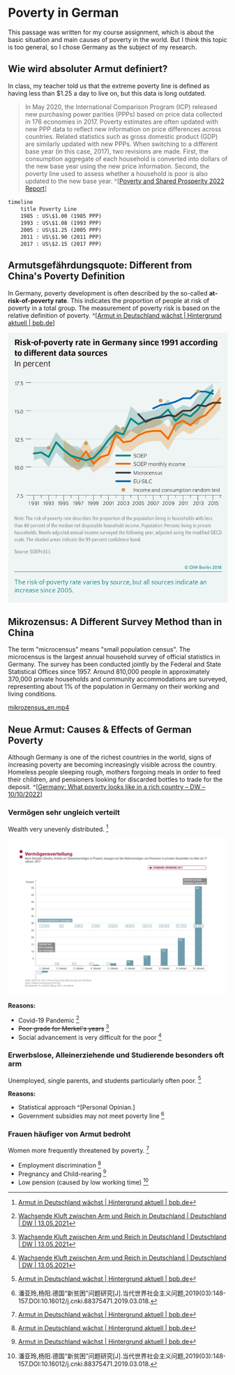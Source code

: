 # Poverty in German

This passage was written for my course assignment, which is about the basic situation and main causes of poverty in the world. But I think this topic is too general, so I chose Germany as the subject of my research.

## Wie wird absoluter Armut definiert?

In class, my teacher told us that the extreme poverty line is defined as having less than $1.25 a day to live on, but this data is long outdated.

> In May 2020, the International Comparison Program (ICP) released new purchasing power parities (PPPs) based on price data collected in 176 economies in 2017. Poverty estimates are often updated with new PPP data to reflect new information on price differences across countries. Related statistics such as gross domestic product (GDP) are similarly updated with new PPPs. When switching to a different base year (in this case, 2017), two revisions are made. First, the consumption aggregate of each household is converted into dollars of the new base year using the new price information. Second, the poverty line used to assess whether a household is poor is also updated to the new base year. ^[[Poverty and Shared Prosperity 2022 Report](https://openknowledge.worldbank.org/server/api/core/bitstreams/b96b361a-a806-5567-8e8a-b14392e11fa0/content)]

```mermaidjs
timeline
    title Poverty Line
    1985 : US\$1.00 (1985 PPP)
    1993 : US\$1.08 (1993 PPP)
    2005 : US\$1.25 (2005 PPP)
    2011 : US\$1.90 (2011 PPP)
    2017 : US\$2.15 (2017 PPP)
```

## Armutsgefährdungsquote: Different from China's Poverty Definition

In Germany, poverty development is often described by the so-called **at-risk-of-poverty rate**. This indicates the proportion of people at risk of poverty in a total group. The measurement of poverty risk is based on the relative definition of poverty. ^[[Armut in Deutschland wächst | Hintergrund aktuell | bpb.de](https://www.bpb.de/kurz-knapp/hintergrund-aktuell/516505/armut-in-deutschland-waechst/)]

![Alt text](./dwr-18-21-1-7.png)

## Mikrozensus: A Different Survey Method than in China

The term "microcensus" means "small population census". The microcensus is the largest annual household survey of official statistics in Germany. The survey has been conducted jointly by the Federal and State Statistical Offices since 1957. Around 810,000 people in approximately 370,000 private households and community accommodations are surveyed, representing about 1% of the population in Germany on their working and living conditions.

[mikrozensus_en.mp4](https://www.destatis.de/DE/Themen/Gesellschaft-Umwelt/Bevoelkerung/Haushalte-Familien/Methoden/Video/video-mz-video-english.html)

## Neue Armut: Causes & Effects of German Poverty

Although Germany is one of the richest countries in the world, signs of increasing poverty are becoming increasingly visible across the country. Homeless people sleeping rough, mothers forgoing meals in order to feed their children, and pensioners looking for discarded bottles to trade for the deposit. ^[[Germany: What poverty looks like in a rich country – DW – 10/10/2022](https://www.dw.com/en/germany-what-poverty-looks-like-in-a-rich-country/a-63393501)]

### Vermögen sehr ungleich verteilt

Wealth very unevenly distributed. [^Paritätische_Wohlfahrtsverband]

![Alt text](./SOZ_08_02_Vermoegensverteilung_JPG_01.jpg)

**Reasons:**

- Covid-19 Pandemic [^DW]
- ~~Poor grade for Merkel's years~~ [^DW]
- Social advancement is very difficult for the poor [^DW]

### Erwerbslose, Alleinerziehende und Studierende besonders oft arm

Unemployed, single parents, and students particularly often poor. [^Paritätische_Wohlfahrtsverband]

**Reasons:**

- Statistical approach ^[Personal Opinian.]
- Government subsidies may not meet poverty line [^Neue_Armut]

### Frauen häufiger von Armut bedroht

Women more frequently threatened by poverty. [^Paritätische_Wohlfahrtsverband]

- Employment discrimination [^Paritätische_Wohlfahrtsverband]
- Pregnancy and Child-rearing [^Paritätische_Wohlfahrtsverband]
- Low pension (caused by low working time) [^Neue_Armut]

[^Paritätische_Wohlfahrtsverband]: [Armut in Deutschland wächst | Hintergrund aktuell | bpb.de](https://www.bpb.de/kurz-knapp/hintergrund-aktuell/516505/armut-in-deutschland-waechst/)

[^Neue_Armut]: 潘亚玲,杨阳.德国“新贫困”问题研究[J].当代世界社会主义问题,2019(03):148-157.DOI:10.16012/j.cnki.88375471.2019.03.018.

[^DW]: [Wachsende Kluft zwischen Arm und Reich in Deutschland | Deutschland | DW | 13.05.2021](https://www.dw.com/de/wachsende-kluft-zwischen-arm-und-reich-in-deutschland/a-57506792)
